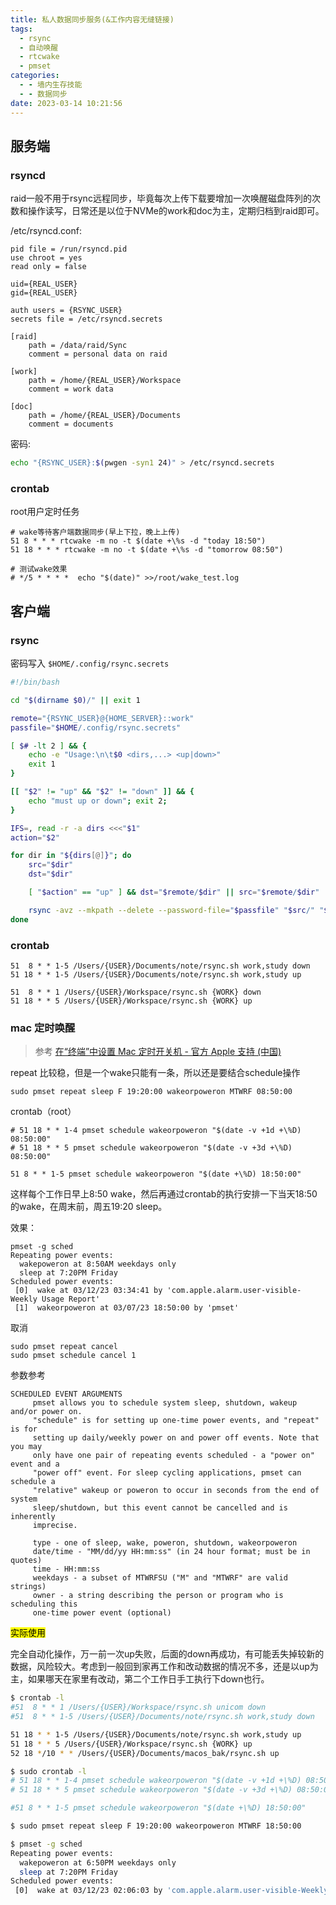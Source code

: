 ```yaml
---
title: 私人数据同步服务(&工作内容无缝链接)
tags:
  - rsync
  - 自动唤醒
  - rtcwake
  - pmset
categories:
  - - 墙内生存技能
  - - 数据同步
date: 2023-03-14 10:21:56
---
```



## 服务端

### rsyncd

raid一般不用于rsync远程同步，毕竟每次上传下载要增加一次唤醒磁盘阵列的次数和操作读写，日常还是以位于NVMe的work和doc为主，定期归档到raid即可。

/etc/rsyncd.conf:

```
pid file = /run/rsyncd.pid
use chroot = yes
read only = false

uid={REAL_USER}
gid={REAL_USER}

auth users = {RSYNC_USER}
secrets file = /etc/rsyncd.secrets

[raid]
    path = /data/raid/Sync
    comment = personal data on raid

[work]
    path = /home/{REAL_USER}/Workspace
    comment = work data

[doc]
    path = /home/{REAL_USER}/Documents
    comment = documents
```

密码:

```bash
echo "{RSYNC_USER}:$(pwgen -syn1 24)" > /etc/rsyncd.secrets
```

<!-- more -->

### crontab

root用户定时任务

``` 
# wake等待客户端数据同步(早上下拉，晚上上传)
51 8 * * * rtcwake -m no -t $(date +\%s -d "today 18:50")
51 18 * * * rtcwake -m no -t $(date +\%s -d "tomorrow 08:50")

# 测试wake效果
# */5 * * * *  echo "$(date)" >>/root/wake_test.log
```

## 客户端

### rsync

密码写入 `$HOME/.config/rsync.secrets`

```bash
#!/bin/bash

cd "$(dirname $0)/" || exit 1

remote="{RSYNC_USER}@{HOME_SERVER}::work"
passfile="$HOME/.config/rsync.secrets"

[ $# -lt 2 ] && {
    echo -e "Usage:\n\t$0 <dirs,...> <up|down>"
    exit 1
}

[[ "$2" != "up" && "$2" != "down" ]] && {
    echo "must up or down"; exit 2;
}

IFS=, read -r -a dirs <<<"$1"
action="$2"

for dir in "${dirs[@]}"; do
    src="$dir"
    dst="$dir"

    [ "$action" == "up" ] && dst="$remote/$dir" || src="$remote/$dir"

    rsync -avz --mkpath --delete --password-file="$passfile" "$src/" "$dst/"
done
```

### crontab

```
51  8 * * 1-5 /Users/{USER}/Documents/note/rsync.sh work,study down
51 18 * * 1-5 /Users/{USER}/Documents/note/rsync.sh work,study up

51  8 * * 1 /Users/{USER}/Workspace/rsync.sh {WORK} down
51 18 * * 5 /Users/{USER}/Workspace/rsync.sh {WORK} up
```

### mac 定时唤醒

> 参考 [在“终端”中设置 Mac 定时开关机 - 官方 Apple 支持 (中国)](https://support.apple.com/zh-cn/guide/mac-help/mchl40376151/mac#:~:text=%E5%9C%A8%E2%80%9C%E7%BB%88%E7%AB%AF%E2%80%9D%E4%B8%AD%E8%AE%BE%E7%BD%AE%20Mac%20%E5%AE%9A%E6%97%B6%E5%BC%80%E5%85%B3%E6%9C%BA%201%20%E5%9C%A8%20Mac%20%E4%B8%8A%E7%9A%84%E2%80%9C%E7%BB%88%E7%AB%AF%E2%80%9D%20App,pmset%20repeat%20cancel%20%EF%BC%9A%E5%8F%96%E6%B6%88%E5%BD%93%E5%89%8D%E5%AE%9A%E6%97%B6%E3%80%82%202%20%E6%8C%89%E4%B8%8B%20Return%20%E9%94%AE%E3%80%82)

repeat 比较稳，但是一个wake只能有一条，所以还是要结合schedule操作

```
sudo pmset repeat sleep F 19:20:00 wakeorpoweron MTWRF 08:50:00
```

crontab（root）

```
# 51 18 * * 1-4 pmset schedule wakeorpoweron "$(date -v +1d +\%D) 08:50:00"
# 51 18 * * 5 pmset schedule wakeorpoweron "$(date -v +3d +\%D) 08:50:00"

51 8 * * 1-5 pmset schedule wakeorpoweron "$(date +\%D) 18:50:00"
```

这样每个工作日早上8:50 wake，然后再通过crontab的执行安排一下当天18:50的wake，在周末前，周五19:20 sleep。

效果：

```
pmset -g sched
Repeating power events:
  wakepoweron at 8:50AM weekdays only
  sleep at 7:20PM Friday
Scheduled power events:
 [0]  wake at 03/12/23 03:34:41 by 'com.apple.alarm.user-visible-Weekly Usage Report'
 [1]  wakeorpoweron at 03/07/23 18:50:00 by 'pmset'
```

取消

```
sudo pmset repeat cancel
sudo pmset schedule cancel 1
```

参数参考

```     
SCHEDULED EVENT ARGUMENTS
     pmset allows you to schedule system sleep, shutdown, wakeup and/or power on.
     "schedule" is for setting up one-time power events, and "repeat" is for
     setting up daily/weekly power on and power off events. Note that you may
     only have one pair of repeating events scheduled - a "power on" event and a
     "power off" event. For sleep cycling applications, pmset can schedule a
     "relative" wakeup or poweron to occur in seconds from the end of system
     sleep/shutdown, but this event cannot be cancelled and is inherently
     imprecise.

     type - one of sleep, wake, poweron, shutdown, wakeorpoweron
     date/time - "MM/dd/yy HH:mm:ss" (in 24 hour format; must be in quotes)
     time - HH:mm:ss
     weekdays - a subset of MTWRFSU ("M" and "MTWRF" are valid strings)
     owner - a string describing the person or program who is scheduling this
     one-time power event (optional)
```

<mark>实际使用</mark>

完全自动化操作，万一前一次up失败，后面的down再成功，有可能丢失掉较新的数据，风险较大。考虑到一般回到家再工作和改动数据的情况不多，还是以up为主，如果哪天在家里有改动，第二个工作日手工执行下down也行。

```bash
$ crontab -l
#51  8 * * 1 /Users/{USER}/Workspace/rsync.sh unicom down
#51  8 * * 1-5 /Users/{USER}/Documents/note/rsync.sh work,study down

51 18 * * 1-5 /Users/{USER}/Documents/note/rsync.sh work,study up
51 18 * * 5 /Users/{USER}/Workspace/rsync.sh {WORK} up
52 18 */10 * * /Users/{USER}/Documents/macos_bak/rsync.sh up

$ sudo crontab -l
# 51 18 * * 1-4 pmset schedule wakeorpoweron "$(date -v +1d +\%D) 08:50:00"
# 51 18 * * 5 pmset schedule wakeorpoweron "$(date -v +3d +\%D) 08:50:00"

#51 8 * * 1-5 pmset schedule wakeorpoweron "$(date +\%D) 18:50:00"

$ sudo pmset repeat sleep F 19:20:00 wakeorpoweron MTWRF 18:50:00

$ pmset -g sched
Repeating power events:
  wakepoweron at 6:50PM weekdays only
  sleep at 7:20PM Friday
Scheduled power events:
 [0]  wake at 03/12/23 02:06:03 by 'com.apple.alarm.user-visible-Weekly Usage Report'
```

